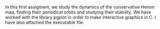 In this first assigment, we study the dynamics of the conservative Henon map, finding their periodical orbits and studying their stability. We have worked
with the library pgplot in order to make interactive graphics in C. I have also attached the executable file.
